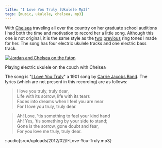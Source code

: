 ```yaml
---
title: "I Love You Truly [Ukulele Mp3]"
tags: [music, ukulele, chelsea, mp3]
---
```


With [Chelsea](http://chelseahollow.com) traveling all over the country on her graduate school auditions I had both the time and motivation to record her a little song. Although this one is not original, it is the same style as the [two](/blog/electric-ukulele-ring-tone-for-chelsea/) [previous](/blog/the-surprise-slide-ukulele-micro-song/) ring tones I made for her. The song has four electric ukulele tracks and one electric bass track.

[![](/uploads/2012/02/305303_10150758097545034_695475033_20230725_3825594_n-500x373.jpg "Jordan and Chelsea on the futon")](/uploads/2012/02/305303_10150758097545034_695475033_20230725_3825594_n.jpeg)

Playing electric ukulele on the couch with Chelsea

The song is "[I Love You Truly](http://en.wikipedia.org/wiki/I_Love_You_Truly)" a 1901 song by [Carrie Jacobs Bond](http://en.wikipedia.org/wiki/Carrie_Jacobs_Bond "Carrie Jacobs Bond"). The lyrics (which are not present in this recording) are as follows:

> I love you truly, truly dear,  
> Life with its sorrow, life with its tears  
> Fades into dreams when I feel you are near  
> For I love you truly, truly dear.

> Ah! Love, 'tis something to feel your kind hand  
> Ah! Yes, 'tis something by your side to stand;  
> Gone is the sorrow, gone doubt and fear,  
> For you love me truly, truly dear.

::audio{src=/uploads/2012/02/I-Love-You-Truly.mp3}
